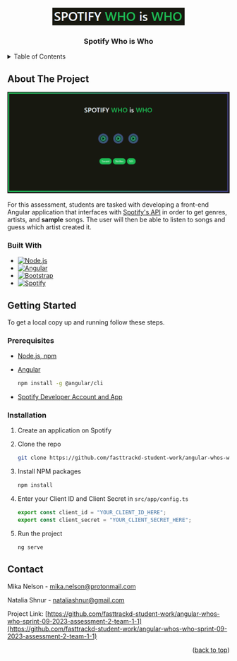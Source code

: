 <!-- PROJECT LOGO -->
<br />
<div align="center">
  <a href="https://github.com/github_username/repo_name">
    <img src="src/assets/title.png" alt="Logo" width="300px">
  </a>
<h3 align="center">Spotify Who is Who</h3>
</div>

<!-- TABLE OF CONTENTS -->
<details>
  <summary>Table of Contents</summary>
  <ol>
    <li>
      <a href="#about-the-project">About The Project</a>
      <ul>
        <li><a href="#built-with">Built With</a></li>
      </ul>
    </li>
    <li>
      <a href="#getting-started">Getting Started</a>
      <ul>
        <li><a href="#prerequisites">Prerequisites</a></li>
        <li><a href="#installation">Installation</a></li>
      </ul>
    </li>
    <li><a href="#contact">Contact</a></li>
    <li><a href="#acknowledgments">Acknowledgments</a></li>
  </ol>
</details>

<!-- ABOUT THE PROJECT -->

## About The Project

[![Spotify Who is Who Title][title]](https://github.com/fasttrackd-student-work/angular-whos-who-sprint-09-2023-assessment-2-team-1-1)

For this assessment, students are tasked with developing a front-end Angular application that interfaces with [Spotify's API](https://developer.spotify.com/) in order to get genres, artists, and **sample** songs. The user will then be able to listen to songs and guess which artist created it.

### Built With

- [![Node.js][Node.js]][Node.js-url]
- [![Angular][Angular.io]][Angular-url]
- [![Bootstrap][Bootstrap.com]][Bootstrap-url]
- [![Spotify][Spotify API]][Spotify-url]

<!-- GETTING STARTED -->

## Getting Started

To get a local copy up and running follow these steps.

### Prerequisites

- [Node.js, npm](https://nodejs.org/)

- [Angular](https://angular.io/guide/setup-local)

  ```sh
  npm install -g @angular/cli
  ```

- [Spotify Developer Account and App](https://developer.spotify.com/documentation/web-api/concepts/apps)

### Installation

1. Create an application on Spotify
2. Clone the repo

   ```sh
   git clone https://github.com/fasttrackd-student-work/angular-whos-who-sprint-09-2023-assessment-2-team-1-1
   ```

3. Install NPM packages

   ```sh
   npm install
   ```

4. Enter your Client ID and Client Secret in `src/app/config.ts`

   ```js
   export const client_id = "YOUR_CLIENT_ID_HERE";
   export const client_secret = "YOUR_CLIENT_SECRET_HERE";
   ```

5. Run the project
   ```sh
   ng serve
   ```

<!-- CONTACT -->

## Contact

Mika Nelson - mika.nelson@protonmail.com

Natalia Shnur - nataliashnur@gmail.com

Project Link: [https://github.com/fasttrackd-student-work/angular-whos-who-sprint-09-2023-assessment-2-team-1-1](https://github.com/fasttrackd-student-work/angular-whos-who-sprint-09-2023-assessment-2-team-1-1)

<p align="right">(<a href="#readme-top">back to top</a>)</p>

[Node.js]: https://img.shields.io/badge/node.js-233056?style=for-the-badge&logo=nodedotjs&logoColor=5aaa46
[Node.js-url]: https://nodejs.org/
[Angular.io]: https://img.shields.io/badge/Angular-DD0031?style=for-the-badge&logo=angular&logoColor=white
[Angular-url]: https://angular.io/
[Bootstrap.com]: https://img.shields.io/badge/Bootstrap-563D7C?style=for-the-badge&logo=bootstrap&logoColor=white
[Bootstrap-url]: https://getbootstrap.com
[Spotify API]: https://img.shields.io/badge/spotify-212121?style=for-the-badge&logo=spotify&logoColor=1ed760
[Spotify-url]: https://developer.spotify.com/
[title]: src/assets/game.png
